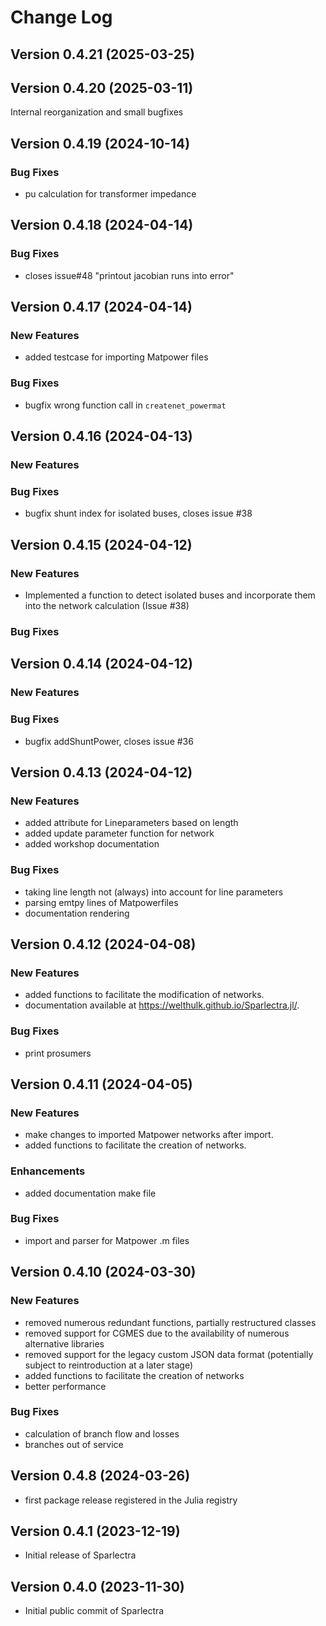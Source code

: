# Change Log
## Version 0.4.21 (2025-03-25)

## Version 0.4.20 (2025-03-11)
   Internal reorganization and small bugfixes 
 
## Version 0.4.19 (2024-10-14)
### Bug Fixes
 - pu calculation for transformer impedance

## Version 0.4.18 (2024-04-14)

### Bug Fixes
 - closes issue#48 "printout jacobian runs into error"

## Version 0.4.17 (2024-04-14)
### New Features
 - added testcase for importing Matpower files

### Bug Fixes
 - bugfix wrong function call in `createnet_powermat`

## Version 0.4.16 (2024-04-13)
### New Features

### Bug Fixes
- bugfix shunt index for isolated buses, closes issue #38

## Version 0.4.15 (2024-04-12)
### New Features
- Implemented a function to detect isolated buses and incorporate them into the network calculation (Issue #38)
### Bug Fixes


## Version 0.4.14 (2024-04-12)
### New Features

### Bug Fixes
- bugfix addShuntPower, closes issue #36

## Version 0.4.13 (2024-04-12)
### New Features
- added attribute for Lineparameters based on length
- added update parameter function for network
- added workshop documentation

### Bug Fixes
- taking line length not (always) into account for line parameters
- parsing emtpy lines of Matpowerfiles
- documentation rendering

## Version 0.4.12 (2024-04-08)
### New Features
- added functions to facilitate the modification of networks.
- documentation available at https://welthulk.github.io/Sparlectra.jl/.

### Bug Fixes
- print prosumers

## Version 0.4.11 (2024-04-05)
### New Features
- make changes to imported Matpower networks after import.
- added functions to facilitate the creation of networks.

### Enhancements
- added documentation make file

### Bug Fixes
- import and parser for Matpower .m files

## Version 0.4.10 (2024-03-30)

### New Features
 - removed numerous redundant functions, partially restructured classes
 - removed support for CGMES due to the availability of numerous alternative libraries
 - removed support for the legacy custom JSON data format (potentially subject to reintroduction at a later stage)
 - added functions to facilitate the creation of networks
 - better performance
 
### Bug Fixes
- calculation of branch flow and losses
- branches out of service

## Version 0.4.8 (2024-03-26)
- first package release registered in the Julia registry

## Version 0.4.1 (2023-12-19)
- Initial release of Sparlectra

## Version 0.4.0 (2023-11-30)
- Initial public commit of Sparlectra 
